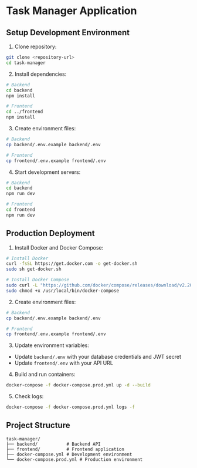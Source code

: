 # Task Manager Application

## Setup Development Environment

1. Clone repository:

```bash
git clone <repository-url>
cd task-manager
```

2. Install dependencies:

```bash
# Backend
cd backend
npm install

# Frontend
cd ../frontend
npm install
```

3. Create environment files:

```bash
# Backend
cp backend/.env.example backend/.env

# Frontend
cp frontend/.env.example frontend/.env
```

4. Start development servers:

```bash
# Backend
cd backend
npm run dev

# Frontend
cd frontend
npm run dev
```

## Production Deployment

1. Install Docker and Docker Compose:

```bash
# Install Docker
curl -fsSL https://get.docker.com -o get-docker.sh
sudo sh get-docker.sh

# Install Docker Compose
sudo curl -L "https://github.com/docker/compose/releases/download/v2.20.0/docker-compose-$(uname -s)-$(uname -m)" -o /usr/local/bin/docker-compose
sudo chmod +x /usr/local/bin/docker-compose
```

2. Create environment files:

```bash
# Backend
cp backend/.env.example backend/.env

# Frontend
cp frontend/.env.example frontend/.env
```

3. Update environment variables:

- Update `backend/.env` with your database credentials and JWT secret
- Update `frontend/.env` with your API URL

4. Build and run containers:

```bash
docker-compose -f docker-compose.prod.yml up -d --build
```

5. Check logs:

```bash
docker-compose -f docker-compose.prod.yml logs -f
```

## Project Structure

```
task-manager/
├── backend/           # Backend API
├── frontend/          # Frontend application
├── docker-compose.yml # Development environment
└── docker-compose.prod.yml # Production environment
```
